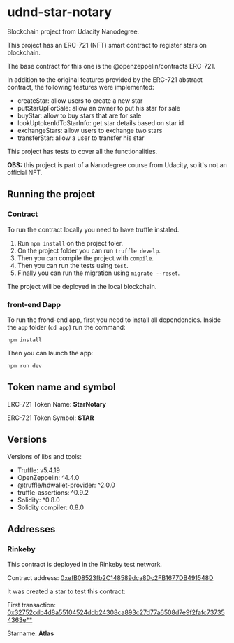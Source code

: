 # udnd-star-notary

Blockchain project from Udacity Nanodegree.

This project has an ERC-721 (NFT) smart contract to register stars on blockchain.

The base contract for this one is the @openzeppelin/contracts ERC-721.

In addition to the original features provided by the ERC-721 abstract contract, the 
following features were implemented:

- createStar: allow users to create a new star
- putStarUpForSale: allow an owner to put his star for sale
- buyStar: allow to buy stars that are for sale
- lookUptokenIdToStarInfo: get star details based on star id
- exchangeStars: allow users to exchange two stars
- transferStar: allow a user to transfer his star

This project has tests to cover all the functionalities.

**OBS:** this project is part of a Nanodegree course from Udacity, so it's not an official NFT.

## Running the project

### Contract

To run the contract locally you need to have truffle instaled.

1. Run `npm install` on the project foler.
2. On the project folder you can run `truffle develp`. 
3. Then you can compile the project with `compile`.
4. Then you can run the tests using `test`.
5. Finally you can run the migration using `migrate --reset`.

The project will be deployed in the local blockchain.

### front-end Dapp

To run the frond-end app, first you need to install all dependencies. Inside  the `app` folder (`cd app`) 
run the command:

```
npm install
```

Then you can launch the app:

```
npm run dev
```

## Token name and symbol

ERC-721 Token Name: **StarNotary**

ERC-721 Token Symbol: **STAR**

## Versions

Versions of libs and tools:

- Truffle: v5.4.19
- OpenZeppelin: ^4.4.0
- @truffle/hdwallet-provider: ^2.0.0
- truffle-assertions: ^0.9.2
- Solidity: ^0.8.0
- Solidity compiler: 0.8.0

## Addresses

### Rinkeby

This contract is deployed in the Rinkeby test network.

Contract address: [0xefB08523fb2C148589dca8Dc2FB1677DB491548D](https://rinkeby.etherscan.io/address/0xefB08523fb2C148589dca8Dc2FB1677DB491548D)

It was created a star to test this contract:

First transaction: [0x32752cdb4d8a55104524ddb24308ca893c27d77a6508d7e9f2fafc737354363e**](https://rinkeby.etherscan.io/tx/0x32752cdb4d8a55104524ddb24308ca893c27d77a6508d7e9f2fafc737354363e)

Starname: **Atlas**
